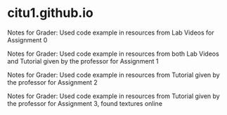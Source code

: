 # citu1.github.io
Notes for Grader: Used code example in resources from Lab Videos for Assignment 0

Notes for Grader: Used code example in resources from both Lab Videos and Tutorial given by the professor for Assignment 1

Notes for Grader: Used code example in resources from Tutorial given by the professor for Assignment 2 

Notes for Grader: Used code example in resources from Tutorial given by the professor for Assignment 3, found textures online 
